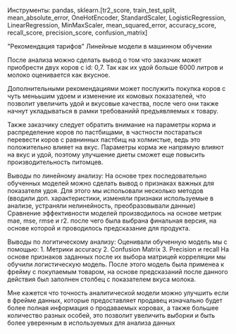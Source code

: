 Инструменты:
pandas, sklearn.[tr2_score, train_test_split, mean_absolute_error, OneHotEncoder, StandardScaler, LogisticRegression, LinearRegression, MinMaxScaler, mean_squared_error, accuracy_score, recall_score, precision_score, confusion_matrix]

"Рекомендация тарифов"
Линейные модели в машинном обучении 

После анализа можно сделать вывод о том что заказчик может приобрести двух коров с id: 0,7. Так как их удой больше 6000 литров и молоко оценивается как вкусное.

Дополнительными рекомендациями может послужить покупка коров с чуть менььшим удоем и изменение их комовых показателей, что позволит увеличить удой и вкусовые качества, после чего они также начнут укладываться в рамки требованийй предъявляемых к товару.

Также заказчику следует обратить внимание на параметры корма и распределение коров по пастбищами, в частности постараться перевести коров с равнинных пастбищ на холмистые, ведь это положительно влияет на вкус.
Параметры корма же напрямую влияют на вкус и удой, поэтому улучшение диеты сможет еще повысить производительность питомцев.

Выводы по линейному анализу:
На основе трех последовательно обученных моделей можно сделать вывод о признаках важных для показателя удоя. Для этого мы испольовали несколько методов (вводили доп. характеристики, изменяли признаки используемые в анализе, устраняли нелинейность, преобразовывали данные)
Сравнение эффективности моделей производилось на основе метрик mae, mse, rmse и r2. после чего была выбрана финальная версия, на основе которой и проводилось предсказание для продукта.

Выводы по логитическому анализу:
Оценивали обученную модель мы с помощью: 1. Метрики accuracy 2. Confusion Matrix 3. Precision и recall На основе признаков заданных после их выбора матрицей корреляции мы обучили логистическую модель.
После этого модель была применеа к фрейму с покупаемым товаром, на основе предсказаний после данного действия был заполнен столбец с показателем вкуса молока.

Мне кажется что точность аналитической модели можно улучшить если в фрейме данных, которые предоставляет продавец изначально будет более полная информация о продаваемых коровах, а также большее количество разных особей, это позволит увеличить выборки и быть более уверенным в используемых для анализа данных